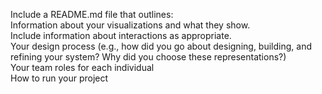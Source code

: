 

Include a README.md file that outlines: 
 <br />
Information about your visualizations and what they show. 
 <br />
Include information about interactions as appropriate. 
<br />
Your design process (e.g., how did you go about designing, building, and refining your system? Why did you choose these representations?)
 <br />
Your team roles for each individual
 <br />
How to run your project

